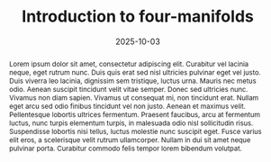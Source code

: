 ---
date: 2025-10-03
time: "15:00"
location: HFG 707
speaker: Gil Cavalcanti
title: Introduction to four-manifolds
abstract: >
  Lorem ipsum dolor sit amet, consectetur adipiscing elit. Curabitur vel lacinia neque, eget rutrum nunc. Duis quis erat sed nisl ultricies pulvinar eget vel justo. Duis viverra leo lacinia, dignissim sem tristique, luctus urna. Mauris nec metus odio. Aenean suscipit tincidunt velit vitae semper. Donec sed ultricies nunc. Vivamus non diam sapien. Vivamus ut consequat mi, non tincidunt erat. Nullam eget arcu sed odio finibus tincidunt vel non justo. Aenean et maximus velit. Pellentesque lobortis ultrices fermentum. Praesent faucibus, arcu at fermentum luctus, nunc turpis elementum turpis, in malesuada odio nisl sollicitudin risus. Suspendisse lobortis nisi tellus, luctus molestie nunc suscipit eget. Fusce varius elit eros, a scelerisque velit rutrum ullamcorper. Nullam in dui sit amet neque pulvinar porta. Curabitur commodo felis tempor lorem bibendum volutpat. 
---